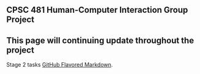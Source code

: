 ## CPSC 481 Human-Computer Interaction Group Project


## This page will continuing update throughout the project 


Stage 2 tasks [GitHub Flavored Markdown](stage2.html).
